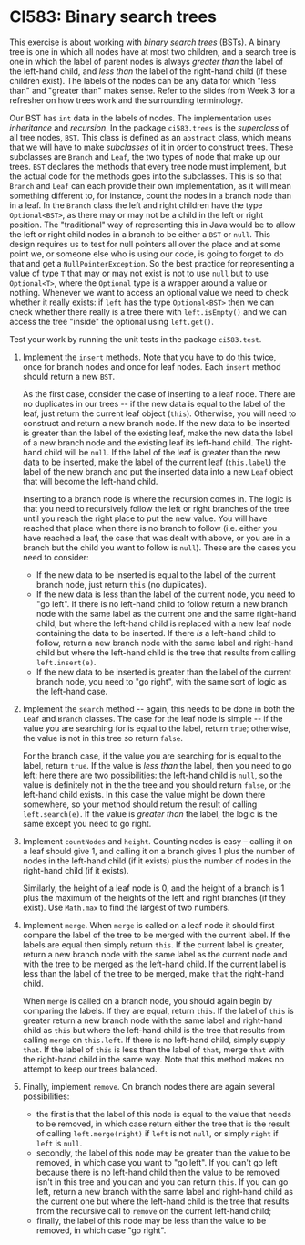 # CI583: Binary search trees

This exercise is about working with *binary search trees* (BSTs). A binary tree is one in which
all nodes have at most two children, and a search tree is one in which the label of parent
nodes is always *greater than* the label of the left-hand child, and *less than* the label of
the right-hand child (if these children exist). The labels of the nodes can be
any data for which "less than" and "greater than" makes sense. Refer to the slides from Week 3 for a
refresher on how trees work and the surrounding terminology.

Our BST has `int` data in the labels of nodes. The implementation uses *inheritance* and
*recursion*. In the package `ci583.trees` is the *superclass* of all tree nodes, `BST`. This
class is defined as an `abstract` class, which means that we will have to make *subclasses*
of it in order to construct trees. These subclasses are `Branch` and `Leaf`, the two types
of node that make up our trees. `BST` declares the methods that every tree node must 
implement, but the actual code for the methods goes into the subclasses. This is so that 
`Branch` and `Leaf` can each provide their own implementation, as it will mean something
different to, for instance, count the nodes in a branch node than in a leaf. In the `Branch` 
class the left and right children have the type `Optional<BST>`, as there may or may not be 
a child in the left or right position. The "traditional" way of representing this in Java
would be to allow the left or right child nodes in a branch to be either a `BST` or `null`.
This design requires us to test for null pointers all over the place and at some point we, 
or someone else who is using our code, is going to forget to do that and get a 
`NullPointerException`. So the best practice for representing a value of type `T` that may or 
may not exist is not to use `null` but to use `Optional<T>`, where the `Optional` type is a 
wrapper around a value or nothing. Whenever we want to access 
an optional value we need to check whether it really exists: if `left` has the type `Optional<BST>` then
we can check whether there really is a tree there with `left.isEmpty()` and we can access the 
tree "inside" the optional using `left.get()`. 
 
 Test  your  work  by running the unit tests  in  the package `ci583.test`. 
         
1.  Implement the `insert` methods. Note that you have to do this twice, once for 
 branch nodes and once for leaf nodes. Each `insert` method should return a new `BST`. 
 
     As the first case, consider the case of inserting to a leaf node.
      There are no duplicates in our trees -- if the new data is equal to the label of 
     the leaf, just return the current leaf object (`this`). Otherwise, you will need to 
     construct and return a new branch node. If the new
 data to be inserted is greater than the label of the existing leaf, make the new data
 the label of a new branch node and the existing leaf its left-hand child. The 
 right-hand child will be `null`. If the label of the leaf is greater than the new data
 to be inserted, make the label of the current leaf (`this.label`) the label of the new 
 branch and put the inserted data into a new `Leaf` object that will become the left-hand 
 child.
  
      Inserting to a branch node is where the recursion comes in. The logic
      is that you need to 
      recursively follow the left or right branches 
      of the tree until you reach the right place to put the new value. 
      You will have reached that place when there is no branch to follow (i.e. 
      either you have reached a leaf, the case that was dealt with above, or 
      you are in a branch but the child you want to follow is `null`). 
      These are the cases you need to consider:  
      
      - If the new data to be inserted is
      equal to the label of the current branch node, just return `this` (no duplicates).
      - If the new data is less than the label of the current node, 
      you need to "go left". 
      If there
      is no left-hand child to follow return a new branch node with the 
      same label as the current one and the same right-hand child, but where the left-hand child
      is replaced with a new leaf node containing the data to be inserted. If there
      *is* a left-hand child to follow, return a new branch node with the same label and
      right-hand child but where the left-hand child is the tree that results from
      calling `left.insert(e)`. 
      - If the new data to be inserted is greater than
      the label of the current branch node, you need to "go right", with 
      the same sort of logic as the left-hand case.
   
2. Implement the `search` method -- again, this needs to be done in both the `Leaf` and
  `Branch` classes. The case for the leaf node is simple -- if the value you are searching for 
  is equal to the label, return `true`; otherwise, the value is not in this tree so 
  return `false`.
  
      For the branch case, if the value you are searching for is equal to the label, 
      return
      `true`. If the value is *less than* the label, then you need to go left: here there are two 
      possibilities: the left-hand child is `null`, so the value is definitely not in the
        the tree and you should return `false`, or the left-hand child exists. In this case the value might be 
        down there somewhere, so your method should return the result of calling `left.search(e)`. If the
        value is *greater than* the label, the logic is the same except you need to go right.
         
3.  Implement `countNodes` and `height`.  Counting nodes is easy – calling it on a leaf 
  should give 1, and calling it on a branch gives 1 plus the number of nodes in the left-hand
  child (if it exists) plus the number of nodes in the right-hand child (if it exists).
    
      Similarly, the height of a leaf node is 0, and the height 
  of a branch is 1 plus the maximum of the heights of the 
  left and right branches (if they exist). Use `Math.max` to find the largest of two 
  numbers.
 
4. Implement `merge`.  When `merge` is called on a leaf node it should first compare
the label of the tree to be merged with the current label. If the labels are equal 
then simply return `this`. If the current label is
greater, return a new branch node with the same label as the current node and
with the tree to be merged as the left-hand child. If the current label is less than 
the label of the tree to be merged, make `that` the right-hand child.

    When `merge` is called on a branch node, you should again begin by comparing the
labels.  If they are equal, return `this`. If the label of `this` is 
greater return a new branch node with the same label and right-hand child as `this` but
where the left-hand child is the tree that results from calling `merge` on 
`this.left`. If there is no left-hand child, simply supply `that`. If the label of 
`this` is less than the label of `that`, merge `that`
with the right-hand child in the same way. Note that this method makes no attempt to keep our 
trees balanced.

5. Finally, implement `remove`. On branch nodes there are again several possibilities: 
        
    - the first is that the label of this node is equal to the value that needs to be 
removed, in which case return either the tree that is the result of calling 
`left.merge(right)` if `left` is not `null`, or simply `right` if `left` is 
`null`. 
    - secondly, the label of this node may be greater than the value
to be removed, in which case you want to "go left". If you can't go left because 
there is no left-hand child then the value to be removed isn't in this tree and you can 
and you can return `this`. If you can go left, return a new branch with 
the same label and right-hand child as the current one but where the 
left-hand child is the tree that results from the recursive call to `remove` 
on the current left-hand child; 
    - finally, the label of this node may be less than the value to be removed, 
        in which case "go right".
 
